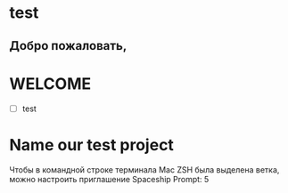 # test
 
## Добро пожаловать, 

# WELCOME

 -[ ] test 

# Name our test project

Чтобы в командной строке терминала Mac ZSH была выделена ветка, можно настроить приглашение Spaceship Prompt: 5
